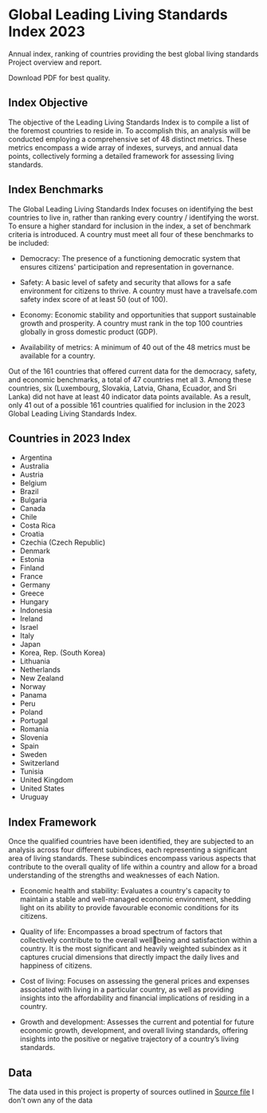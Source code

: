 # Global Leading Living Standards Index 2023
Annual index, ranking of countries providing the best global living standards
Project overview and report. 

Download PDF for best quality.

## Index Objective 

The objective of the Leading Living Standards Index is 
to compile a list of the foremost countries to reside in. 
To accomplish this, an analysis will be conducted 
employing a comprehensive set of 48 distinct metrics. 
These metrics encompass a wide array of indexes, 
surveys, and annual data points, collectively forming a 
detailed framework for assessing living standards.

## Index Benchmarks

The Global Leading Living Standards Index focuses on 
identifying the best countries to live in, rather than 
ranking every country / identifying the worst. To ensure 
a higher standard for inclusion in the index, a set of 
benchmark criteria is introduced. A country must meet 
all four of these benchmarks to be included:
- Democracy: The presence of a functioning 
democratic system that ensures citizens' 
participation and representation in governance.

- Safety: A basic level of safety and security that 
allows for a safe environment for citizens to thrive.
A country must have a travelsafe.com safety index
score of at least 50 (out of 100).

- Economy: Economic stability and opportunities 
that support sustainable growth and prosperity. A 
country must rank in the top 100 countries globally
in gross domestic product (GDP).

- Availability of metrics: A minimum of 40 out of 
the 48 metrics must be available for a country.

Out of the 161 countries that offered current data for
the democracy, safety, and economic benchmarks, a 
total of 47 countries met all 3. Among these countries, 
six (Luxembourg, Slovakia, Latvia, Ghana, Ecuador, and 
Sri Lanka) did not have at least 40 indicator data points 
available. As a result, only 41 out of a possible 161
countries qualified for inclusion in the 2023 Global
Leading Living Standards Index.

## Countries in 2023 Index

- Argentina
- Australia
- Austria
- Belgium
- Brazil
- Bulgaria
- Canada
- Chile
- Costa Rica
- Croatia
- Czechia (Czech Republic)
- Denmark
- Estonia
- Finland
- France
- Germany
- Greece
- Hungary
- Indonesia
- Ireland
- Israel
- Italy
- Japan
- Korea, Rep. (South Korea)
- Lithuania
- Netherlands
- New Zealand
- Norway
- Panama
- Peru
- Poland
- Portugal
- Romania
- Slovenia
- Spain
- Sweden
- Switzerland
- Tunisia
- United Kingdom
- United States
- Uruguay

## Index Framework 

Once the qualified countries have been identified, they 
are subjected to an analysis across four different 
subindices, each representing a significant area of living 
standards. These subindices encompass various 
aspects that contribute to the overall quality of life 
within a country and allow for a broad understanding of 
the strengths and weaknesses of each Nation.

- Economic health and stability: Evaluates a country's 
capacity to maintain a stable and well-managed 
economic environment, shedding light on its ability to 
provide favourable economic conditions for its citizens.

- Quality of life: Encompasses a broad spectrum of 
factors that collectively contribute to the overall wellbeing and satisfaction within a country. It is the most 
significant and heavily weighted subindex as it captures 
crucial dimensions that directly impact the daily lives 
and happiness of citizens.

- Cost of living: Focuses on assessing the general prices 
and expenses associated with living in a particular 
country, as well as providing insights into the 
affordability and financial implications of residing in a 
country.

- Growth and development: Assesses the current and
potential for future economic growth, development, 
and overall living standards, offering insights into the 
positive or negative trajectory of a country’s living
standards.

## Data

The data used in this project is property of sources outlined in  [Source file](https://github.com/adamcorren/global_leading_living_standards_index/blob/main/data/raw_data/sources.xlsx)
I don't own any of the data
